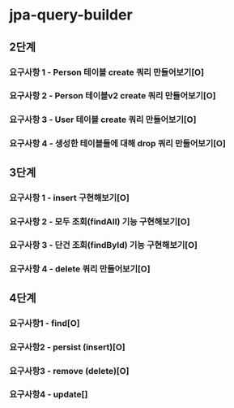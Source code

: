 # jpa-query-builder

## 2단계
### 요구사항 1 - Person 테이블 create 쿼리 만들어보기[O]
### 요구사항 2 - Person 테이블v2 create 쿼리 만들어보기[O]
### 요구사항 3 - User 테이블 create 쿼리 만들어보기[O]
### 요구사항 4 - 생성한 테이블들에 대해 drop 쿼리 만들어보기[O]

## 3단계
### 요구사항 1 - insert 구현해보기[O]
### 요구사항 2 - 모두 조회(findAll) 기능 구현해보기[O]
### 요구사항 3 - 단건 조회(findById) 기능 구현해보기[O]
### 요구사항 4 - delete 쿼리 만들어보기[O]


## 4단계
### 요구사항1 - find[O]
### 요구사항2 - persist (insert)[O]
### 요구사항3 - remove (delete)[O]
### 요구사항4 - update[]
